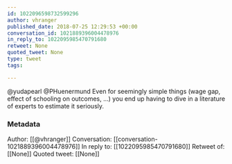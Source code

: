 ```yaml
---
id: 1022096598732599296
author: vhranger
published_date: 2018-07-25 12:29:53 +00:00
conversation_id: 1021889396004478976
in_reply_to: 1022095985470791680
retweet: None
quoted_tweet: None
type: tweet
tags:

---
```


@yudapearl @PHuenermund Even for seemingly simple things (wage gap, effect of schooling on outcomes, ...) you end up having to dive in a literature of experts to estimate it seriously.

### Metadata

Author: [[@vhranger]]
Conversation: [[conversation-1021889396004478976]]
In reply to: [[1022095985470791680]]
Retweet of: [[None]]
Quoted tweet: [[None]]
